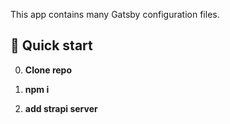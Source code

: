 

This app contains many Gatsby configuration files.

## 🚀 Quick start

0.  **Clone repo**

1.  **npm i**

2.  **add strapi server**

   
